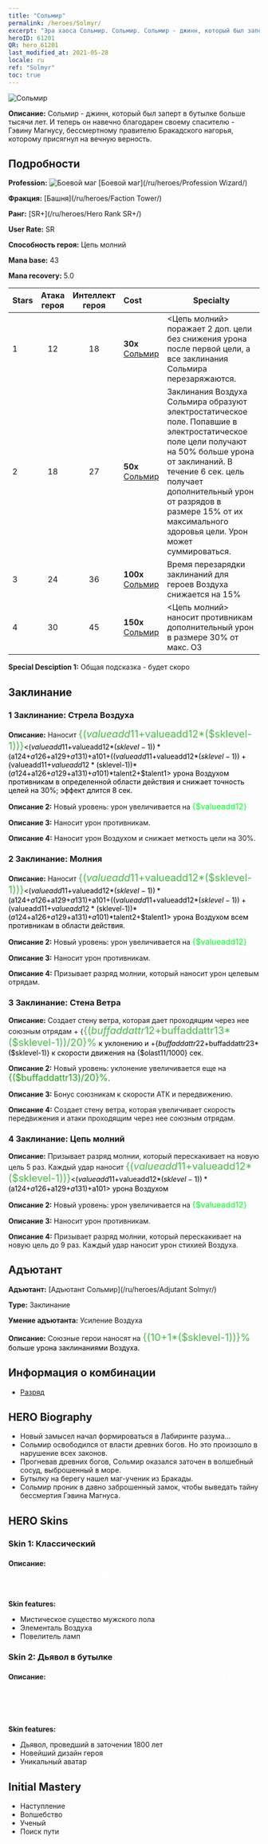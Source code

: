 ```yaml
---
title: "Сольмир"
permalink: /heroes/Solmyr/
excerpt: "Эра хаоса Сольмир. Сольмир. Сольмир - джинн, который был заперт в бутылке больше тысячи лет. И теперь он навечно благодарен своему спасителю - Гэвину Магнусу, бессмертному правителю Бракадского нагорья, которому присягнул на вечную верность."
heroID: 61201
QR: hero_61201
last_modified_at: 2021-05-28
locale: ru
ref: "Solmyr"
toc: true
---
```

  ![Сольмир](/images/h/h_Solmyr.jpg)

 **Описание:** Сольмир - джинн, который был заперт в бутылке больше тысячи лет. И теперь он навечно благодарен своему спасителю - Гэвину Магнусу, бессмертному правителю Бракадского нагорья, которому присягнул на вечную верность.
## Подробности
 **Profession:** ![Боевой маг](/images/h/h_prof_15.png)  [Боевой маг](/ru/heroes/Profession Wizard/)

 **Фракция:** [Башня](/ru/heroes/Faction Tower/)

 **Ранг:** [SR+](/ru/heroes/Hero Rank SR+/)

 **User Rate:** SR

 **Способность героя:** Цепь молний

 **Mana base:** 43

 **Mana recovery:** 5.0


  | Stars | Атака героя | Интеллект героя | Cost |     Specialty     |
  |---------|:---------------:|:---------------:|:--|--------------------|
  |    1    | 12 | 18 | **30x** [Сольмир](/ItemsRU/her_386/) | <Цепь молний> поражает 2 доп. цели без снижения урона после первой цели, а все заклинания Сольмира перезаряжаются. |
  |    2    | 18 | 27 | **50x** [Сольмир](/ItemsRU/her_386/) | Заклинания Воздуха Сольмира образуют электростатическое поле. Попавшие в электростатическое поле цели получают на 50% больше урона от заклинаний. В течение 6 сек. цель получает дополнительный урон от разрядов в размере 15% от их максимального здоровья цели. Урон может суммироваться. |
  |    3    | 24 | 36 | **100x** [Сольмир](/ItemsRU/her_386/) | Время перезарядки заклинаний для героев Воздуха снижается на 15% |
  |    4    | 30 | 45 | **150x** [Сольмир](/ItemsRU/her_386/) | <Цепь молний> наносит противникам дополнительный урон в размере 30% от макс. ОЗ |

 **Special Desciption 1:** Общая подсказка - будет скоро

## Заклинание
### 1 Заклинание: Стрела Воздуха
 **Описание:** Наносит <span style="color: #48b946;font-size:20px">{($valueadd11+$valueadd12*($sklevel-1))}</span><span style="color: black"><($valueadd11+$valueadd12*($sklevel-1))*($a124+$a126+$a129+$a131)+$a101+(($valueadd11+$valueadd12*($sklevel-1))+($valueadd11+$valueadd12*($sklevel-1))*($a124+$a126+$a129+$a131)+$a101)*$talent2+$talent1> урона Воздухом противникам в определенной области действия и снижает точность целей на 30%; эффект длится 8 сек.

 **Описание 2:** Новый уровень: урон увеличивается на <span style="color: #00ff22;font-size:16px">{$valueadd12}</span><span style="color: black">

 **Описание 3:** Наносит урон противникам.

 **Описание 4:** Наносит урон Воздухом и снижает меткость цели на 30%.

### 2 Заклинание: Молния
 **Описание:** Наносит <span style="color: #48b946;font-size:20px">{($valueadd11+$valueadd12*($sklevel-1))}</span><span style="color: black"><($valueadd11+$valueadd12*($sklevel-1))*($a124+$a126+$a129+$a131)+$a101+(($valueadd11+$valueadd12*($sklevel-1))+($valueadd11+$valueadd12*($sklevel-1))*($a124+$a126+$a129+$a131)+$a101)*$talent2+$talent1> урона Воздухом всем противникам в области действия.

 **Описание 2:** Новый уровень: урон увеличивается на <span style="color: #00ff22;font-size:16px">{$valueadd12}</span><span style="color: black">

 **Описание 3:** Наносит урон противникам.

 **Описание 4:** Призывает разряд молнии, который наносит урон целевым отрядам.

### 3 Заклинание: Стена Ветра
 **Описание:** Создает стену ветра, которая дает проходящим через нее союзным отрядам + {<span style="color: #48b946;font-size:20px">{($buffaddattr12+$buffaddattr13*($sklevel-1))/20}%</span><span style="color: black"> к уклонению и +{$buffaddattr22+$buffaddattr23*($sklevel-1)} к скорости движения на {$olast11/1000} сек.

 **Описание 2:** Новый уровень: уклонение увеличивается еще на <span style="color: #1ca216;font-size:18px">{($buffaddattr13)/20}%</span><span style="color: black">.

 **Описание 3:** Бонус союзникам к скорости АТК и передвижению.

 **Описание 4:** Создает стену ветра, которая увеличивает скорость передвижения и атаки проходящим через нее союзным отрядам.

### 4 Заклинание: Цепь молний
 **Описание:** Призывает разряд молнии, который перескакивает на новую цель 5 раз. Каждый удар наносит <span style="color: #48b946;font-size:20px">{($valueadd11+$valueadd12*($sklevel-1))}</span><span style="color: black"><($valueadd11+$valueadd12*($sklevel-1))*($a124+$a126+$a129+$a131)+$a101> урона Воздухом

 **Описание 2:** Новый уровень: урон увеличивается на <span style="color: #00ff22;font-size:16px">{$valueadd12}</span><span style="color: black">

 **Описание 3:** Наносит урон противникам.

 **Описание 4:** Призывает разряд молнии, который перескакивает на новую цель до 9 раз. Каждый удар наносит урон стихией Воздуха.


## Адъютант

 **Адъютант:**  [Адъютант Сольмир](/ru/heroes/Adjutant Solmyr/) 

 **Type:**  Заклинание 

 **Умение адъютанта:**  Усиление Воздуха 

 **Описание:** Союзные герои наносят на <span style="color: #48b946;font-size:20px">{(10+1*($sklevel-1))}%</span><span style="color: black"> больше урона заклинаниями Воздуха.

## Информация о комбинации

* [Разряд](/ru/combination/Разряд/) 

## HERO Biography
   - Новый замысел начал формироваться в Лабиринте разума...
   - Сольмир освободился от власти древних богов. Но это произошло в нарушение всех законов.
   - Прогневав древних богов, Сольмир оказался заточен в волшебный сосуд, выброшенный в море.
   - Бутылку на берегу нашел маг-ученик из Бракады.
   - Сольмир проник в давно заброшенный замок, чтобы выведать тайну бессмертия Гэвина Магнуса.

## HERO Skins
### Skin 1: **Классический**

 **Описание:** <span style="color: #ffffff;font-size:20px">Я присягаю на верность только королю Бракады, освободившему меня из моей стеклянной тюрьмы! </span>

 **Skin features:** 

   - Мистическое существо мужского пола
   - Элементаль Воздуха
   - Повелитель ламп

### Skin 2: **Дьявол в бутылке**

 **Описание:** <span style="color: #ffffff;font-size:20px">Спустя четыре столетия после того, как его бросили в морскую пучину, дьявол из бутылки поклялся убить того, кто освободит его из заточения. </span>

 **Skin features:** 

   - Дьявол, проведший в заточении 1800 лет
   - Новейший дизайн героя
   - Уникальный аватар


## Initial Mastery
   - Наступление
   - Волшебство
   - Ученый
   - Поиск пути
